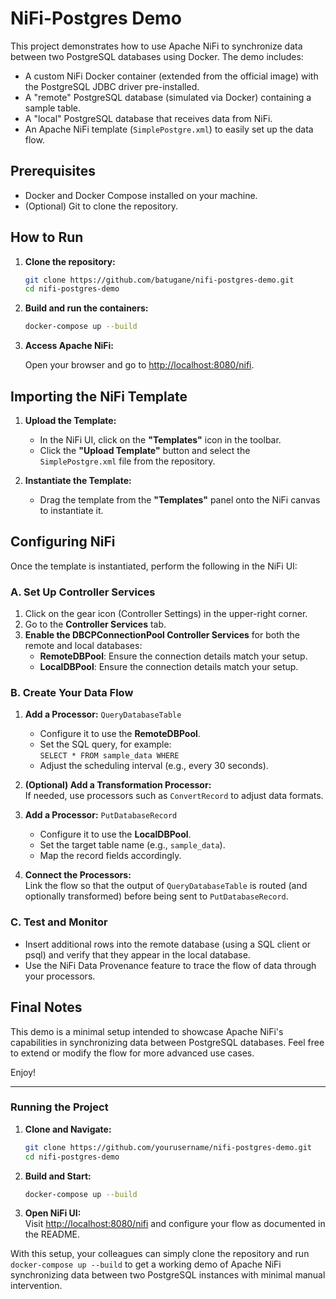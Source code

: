 # NiFi-Postgres Demo

This project demonstrates how to use Apache NiFi to synchronize data between two PostgreSQL databases using Docker. The demo includes:

- A custom NiFi Docker container (extended from the official image) with the PostgreSQL JDBC driver pre-installed.
- A "remote" PostgreSQL database (simulated via Docker) containing a sample table.
- A "local" PostgreSQL database that receives data from NiFi.
- An Apache NiFi template (`SimplePostgre.xml`) to easily set up the data flow.

## Prerequisites

- Docker and Docker Compose installed on your machine.
- (Optional) Git to clone the repository.

## How to Run

1. **Clone the repository:**

   ```bash
   git clone https://github.com/batugane/nifi-postgres-demo.git
   cd nifi-postgres-demo
   ```

2. **Build and run the containers:**

   ```bash
   docker-compose up --build
   ```

3. **Access Apache NiFi:**

   Open your browser and go to [http://localhost:8080/nifi](http://localhost:8080/nifi).

## Importing the NiFi Template

1. **Upload the Template:**

   - In the NiFi UI, click on the **"Templates"** icon in the toolbar.
   - Click the **"Upload Template"** button and select the `SimplePostgre.xml` file from the repository.

2. **Instantiate the Template:**

   - Drag the template from the **"Templates"** panel onto the NiFi canvas to instantiate it.

## Configuring NiFi

Once the template is instantiated, perform the following in the NiFi UI:

### A. Set Up Controller Services

1. Click on the gear icon (Controller Settings) in the upper-right corner.
2. Go to the **Controller Services** tab.
3. **Enable the DBCPConnectionPool Controller Services** for both the remote and local databases:
   - **RemoteDBPool**: Ensure the connection details match your setup.
   - **LocalDBPool**: Ensure the connection details match your setup.

### B. Create Your Data Flow

1. **Add a Processor:** `QueryDatabaseTable`
   - Configure it to use the **RemoteDBPool**.
   - Set the SQL query, for example:  
     `SELECT * FROM sample_data WHERE`
   - Adjust the scheduling interval (e.g., every 30 seconds).

2. **(Optional) Add a Transformation Processor:**  
   If needed, use processors such as `ConvertRecord` to adjust data formats.

3. **Add a Processor:** `PutDatabaseRecord`
   - Configure it to use the **LocalDBPool**.
   - Set the target table name (e.g., `sample_data`).
   - Map the record fields accordingly.

4. **Connect the Processors:**  
   Link the flow so that the output of `QueryDatabaseTable` is routed (and optionally transformed) before being sent to `PutDatabaseRecord`.

### C. Test and Monitor

- Insert additional rows into the remote database (using a SQL client or psql) and verify that they appear in the local database.
- Use the NiFi Data Provenance feature to trace the flow of data through your processors.

## Final Notes

This demo is a minimal setup intended to showcase Apache NiFi's capabilities in synchronizing data between PostgreSQL databases. Feel free to extend or modify the flow for more advanced use cases.

Enjoy!

---

### Running the Project

1. **Clone and Navigate:**

   ```bash
   git clone https://github.com/yourusername/nifi-postgres-demo.git
   cd nifi-postgres-demo
   ```

2. **Build and Start:**

   ```bash
   docker-compose up --build
   ```

3. **Open NiFi UI:**  
   Visit [http://localhost:8080/nifi](http://localhost:8080/nifi) and configure your flow as documented in the README.

With this setup, your colleagues can simply clone the repository and run `docker-compose up --build` to get a working demo of Apache NiFi synchronizing data between two PostgreSQL instances with minimal manual intervention.